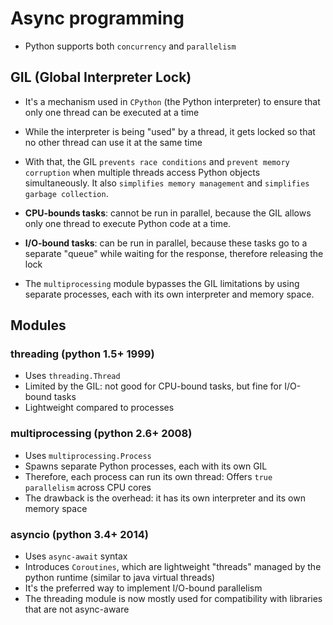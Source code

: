 # Async programming

- Python supports both `concurrency` and `parallelism`

## GIL (Global Interpreter Lock)

- It's a mechanism used in `CPython` (the Python interpreter) to ensure that only one thread can be executed at a time
- While the interpreter is being "used" by a thread, it gets locked so that no other thread can use it at the same time

- With that, the GIL `prevents race conditions` and `prevent memory corruption` when multiple threads access Python objects simultaneously. It also `simplifies memory management` and `simplifies garbage collection`.

- **CPU-bounds tasks**: cannot be run in parallel, because the GIL allows only one thread to execute Python code at a time.
- **I/O-bound tasks**: can be run in parallel, because these tasks go to a separate "queue" while waiting for the response, therefore releasing the lock

- The `multiprocessing` module bypasses the GIL limitations by using separate processes, each with its own interpreter and memory space.

## Modules

### threading (python 1.5+ 1999)

- Uses `threading.Thread`
- Limited by the GIL: not good for CPU-bound tasks, but fine for I/O-bound tasks
- Lightweight compared to processes

### multiprocessing (python 2.6+ 2008)

- Uses `multiprocessing.Process`
- Spawns separate Python processes, each with its own GIL
- Therefore, each process can run its own thread: Offers `true parallelism` across CPU cores
- The drawback is the overhead: it has its own interpreter and its own memory space

### asyncio (python 3.4+ 2014)

- Uses `async-await` syntax
- Introduces `Coroutines`, which are lightweight "threads" managed by the python runtime (similar to java virtual threads)
- It's the preferred way to implement I/O-bound parallelism
- The threading module is now mostly used for compatibility with libraries that are not async-aware
